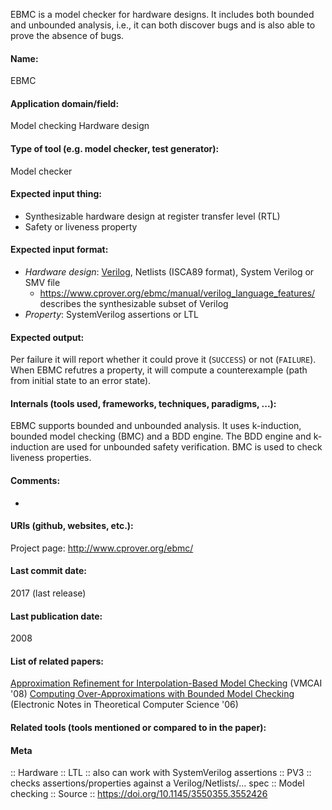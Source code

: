 EBMC is a model checker for hardware designs. It includes both bounded and unbounded analysis, i.e., it can both discover bugs and is also able to prove the absence of bugs.

#### Name:
EBMC

#### Application domain/field:
Model checking
Hardware design

#### Type of tool (e.g. model checker, test generator):
Model checker

#### Expected input thing:
- Synthesizable hardware design at register transfer level (RTL)
- Safety or liveness property

#### Expected input format:
- *Hardware design*: [Verilog](../../Formats/Verilog.md), Netlists (ISCA89 format), System Verilog or SMV file
	- https://www.cprover.org/ebmc/manual/verilog_language_features/ describes the synthesizable subset of Verilog
- *Property*: SystemVerilog assertions or LTL

#### Expected output:
Per failure it will report whether it could prove it (`SUCCESS`) or not (`FAILURE`).
When EBMC refutres a property, it will compute a counterexample (path from initial state to an error state).

#### Internals (tools used, frameworks, techniques, paradigms, ...):
EBMC supports bounded and unbounded analysis. It uses k-induction, bounded model checking (BMC) and a BDD engine.
The BDD engine and k-induction are used for unbounded safety verification. BMC is used to check liveness properties.

#### Comments:
-

#### URIs (github, websites, etc.):
Project page: http://www.cprover.org/ebmc/

#### Last commit date:
2017 (last release)

#### Last publication date:
2008

#### List of related papers:
[Approximation Refinement for Interpolation-Based Model Checking](https://doi.org/10.1007/978-3-540-78163-9_10) (VMCAI '08)
[Computing Over-Approximations with Bounded Model Checking](https://doi.org/10.1016/j.entcs.2005.07.021) (Electronic Notes in Theoretical Computer Science '06)

#### Related tools (tools mentioned or compared to in the paper):

#### Meta
:: Hardware
:: LTL           :: also can work with SystemVerilog assertions
:: PV3           :: checks assertions/properties against a Verilog/Netlists/… spec
:: Model checking
:: Source :: https://doi.org/10.1145/3550355.3552426
